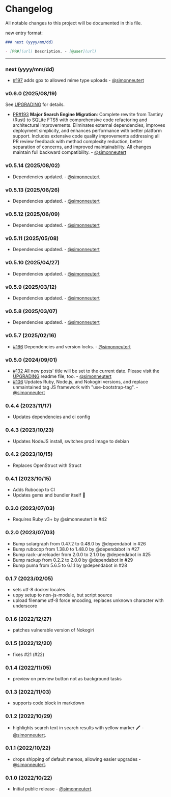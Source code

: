 # Changelog

All notable changes to this project will be documented in this file.

new entry format:

```markdown
### next (yyyy/mm/dd)

- [PR#](url) Description. - [@user](url)
```

---

### next (yyyy/mm/dd)

- [#197](https://github.com/simonneutert/labradorite-notebook/pull/197) adds gpx to allowed mime type uploads - [@simonneutert](https://github.com/simonneutert)

### v0.6.0 (2025/08/19)

See [UPGRADING](./UPGRADING.md) for details.

- [PR#193](https://github.com/simonneutert/labradorite-notebook/pull/193) **Major Search Engine Migration**: Complete rewrite from Tantiny (Rust) to SQLite FTS5 with comprehensive code refactoring and architectural improvements. Eliminates external dependencies, improves deployment simplicity, and enhances performance with better platform support. Includes extensive code quality improvements addressing all PR review feedback with method complexity reduction, better separation of concerns, and improved maintainability. All changes maintain full backward compatibility. - [@simonneutert](https://github.com/simonneutert)

### v0.5.14 (2025/08/02)

- Dependencies updated. - [@simonneutert](https://github.com/simonneutert)

### v0.5.13 (2025/06/26)

- Dependencies updated. - [@simonneutert](https://github.com/simonneutert)

### v0.5.12 (2025/06/09)

- Dependencies updated. - [@simonneutert](https://github.com/simonneutert)

### v0.5.11 (2025/05/08)

- Dependencies updated. - [@simonneutert](https://github.com/simonneutert)

### v0.5.10 (2025/04/27)

- Dependencies updated. - [@simonneutert](https://github.com/simonneutert)

### v0.5.9 (2025/03/12)

- Dependencies updated. - [@simonneutert](https://github.com/simonneutert)

### v0.5.8 (2025/03/07)

- Dependencies updated. - [@simonneutert](https://github.com/simonneutert)

### v0.5.7 (2025/02/16)

- [#166](https://github.com/simonneutert/labradorite-notebook/pull/132)
  Dependencies and version locks. -
  [@simonneutert](https://github.com/simonneutert)

### v0.5.0 (2024/09/01)

- [#132](https://github.com/simonneutert/labradorite-notebook/pull/132) All new
  posts' title will be set to the current date. Please visit the
  [UPGRADING](UPGRADING.md) readme file, too. -
  [@simonneutert](https://github.com/simonneutert)
- [#106](https://github.com/simonneutert/labradorite-notebook/pull/106) Updates
  Ruby, Node.js, and Nokogiri versions, and replace unmaintained tag JS
  framework with "use-bootstrap-tag". -
  [@simonneutert](https://github.com/simonneutert)

### 0.4.4 (2023/11/17)

- Updates dependencies and ci config

### 0.4.3 (2023/10/23)

- Updates NodeJS install, switches prod image to debian

### 0.4.2 (2023/10/15)

- Replaces OpenStruct with Struct

### 0.4.1 (2023/10/15)

- Adds Rubocop to CI
- Updates gems and bundler itself 🚀

### 0.3.0 (2023/07/03)

- Requires Ruby v3+ by @simonneutert in #42

### 0.2.0 (2023/07/03)

- Bump solargraph from 0.47.2 to 0.48.0 by @dependabot in #26
- Bump rubocop from 1.38.0 to 1.48.0 by @dependabot in #27
- Bump rack-unreloader from 2.0.0 to 2.1.0 by @dependabot in #25
- Bump rackup from 0.2.2 to 2.0.0 by @dependabot in #29
- Bump puma from 5.6.5 to 6.1.1 by @dependabot in #28

### 0.1.7 (2023/02/05)

- sets utf-8 docker locales
- uppy setup to non-js-module, but script source
- upload filename utf-8 force encoding, replaces unknown character with
  underscore

### 0.1.6 (2022/12/27)

- patches vulnerable version of Nokogiri

### 0.1.5 (2022/12/20)

- fixes #21 (#22)

### 0.1.4 (2022/11/05)

- preview on preview button not as background tasks

### 0.1.3 (2022/11/03)

- supports code block in markdown

### 0.1.2 (2022/10/29)

- highlights search text in search results with yellow marker 🖍 -
  [@simonneutert](https://github.com/simonneutert).

### 0.1.1 (2022/10/22)

- drops shipping of default memos, allowing easier upgrades -
  [@simonneutert](https://github.com/simonneutert).

### 0.1.0 (2022/10/22)

- Initial public release - [@simonneutert](https://github.com/simonneutert).

